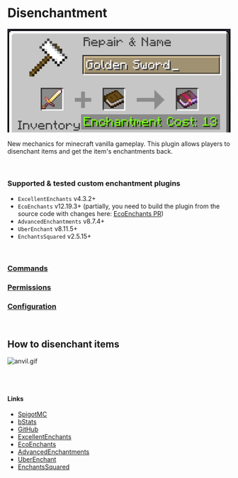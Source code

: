 # Disenchantment

![event.png](assets/event.png)

New mechanics for minecraft vanilla gameplay.
This plugin allows players to disenchant items and get the item's enchantments back.

<br />

### Supported & tested custom enchantment plugins

- `ExcellentEnchants` v4.3.2+
- `EcoEnchants` v12.19.3+ (partially, you need to build the plugin from the source code with changes
  here: [EcoEnchants PR](https://github.com/Auxilor/EcoEnchants/pull/397))
- `AdvancedEnchantments` v8.7.4+
- `UberEnchant` v8.11.5+
- `EnchantsSquared` v2.5.15+

<br />

### [Commands](COMMANDS.md)

### [Permissions](PERMISSIONS.md)

### [Configuration](CONFIG.md)

<br />

## How to disenchant items

![anvil.gif](assets/anvil.gif)

<br />
<br />

#### Links

- [SpigotMC](https://www.spigotmc.org/resources/110741)
- [bStats](https://bstats.org/plugin/bukkit/Disenchantment/19058)
- [GitHub](https://github.com/H7KZ/Disenchantment)
- [ExcellentEnchants](https://www.spigotmc.org/resources/61693)
- [EcoEnchants](https://www.spigotmc.org/resources/79573)
- [AdvancedEnchantments](https://www.spigotmc.org/resources/43058)
- [UberEnchant](https://www.spigotmc.org/resources/19448)
- [EnchantsSquared](https://www.spigotmc.org/resources/86747)
